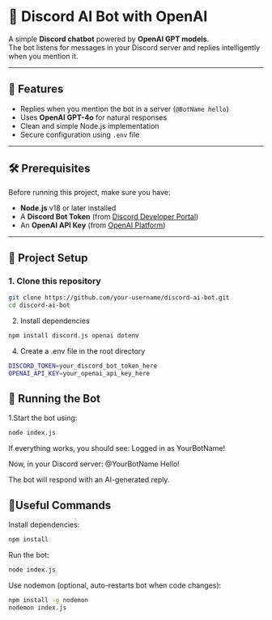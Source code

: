 # 🤖 Discord AI Bot with OpenAI

A simple **Discord chatbot** powered by **OpenAI GPT models**.  
The bot listens for messages in your Discord server and replies intelligently when you mention it.

---

## 📌 Features
- Replies when you mention the bot in a server (`@BotName hello`)
- Uses **OpenAI GPT-4o** for natural responses
- Clean and simple Node.js implementation
- Secure configuration using `.env` file

---

## 🛠️ Prerequisites
Before running this project, make sure you have:
- **Node.js** v18 or later installed
- A **Discord Bot Token** (from [Discord Developer Portal](https://discord.com/developers/applications))
- An **OpenAI API Key** (from [OpenAI Platform](https://platform.openai.com/api-keys))

---

## 📂 Project Setup

### 1. Clone this repository
```bash
git clone https://github.com/your-username/discord-ai-bot.git
cd discord-ai-bot
```
2. Install dependencies
``` bash
npm install discord.js openai dotenv
```

4. Create a .env file in the root directory
```bash
DISCORD_TOKEN=your_discord_bot_token_here
OPENAI_API_KEY=your_openai_api_key_here
```

## 🚀 Running the Bot
1.Start the bot using:
``` bash
node index.js
```

If everything works, you should see:
Logged in as YourBotName!


Now, in your Discord server:
@YourBotName Hello!

The bot will respond with an AI-generated reply.

## 🔧Useful Commands

Install dependencies:
```bash
npm install
```

Run the bot:
```bash
node index.js
```

Use nodemon (optional, auto-restarts bot when code changes):
```bash
npm install -g nodemon
nodemon index.js
```
